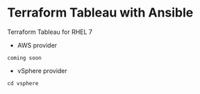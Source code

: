 # Terraform Tableau with Ansible
Terraform Tableau for RHEL 7

- AWS provider
```
coming soon
```
- vSphere provider
```
cd vsphere
```
